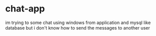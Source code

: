 # chat-app
im trying to some chat using windows from application and mysql like database but i don't know how to send the messages to another user
